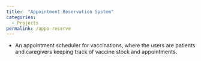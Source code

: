 ```yaml
---
title:  "Appointment Reservation System"
categories:
  - Projects
permalink: /appo-reserve
---
```


* An appointment scheduler for vaccinations, where the users are patients and caregivers keeping track of vaccine stock and appointments.